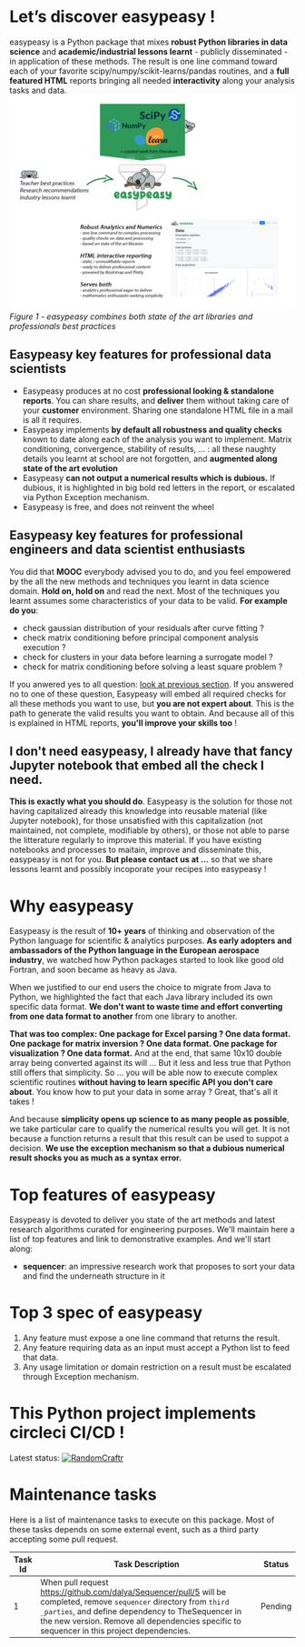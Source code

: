 
# Let’s discover easypeasy !
easypeasy is a Python package that mixes **robust Python libraries in data science** and **academic/industrial lessons learnt** - publicly disseminated - in application of these methods. The result is one line command toward each of your favorite scipy/numpy/scikit-learns/pandas routines, and a **full featured HTML** reports bringing all needed **interactivity** along your analysis tasks and data.
![Infography 1](easypeasy/docs/Infography1.png)
*Figure 1 - easypeasy combines both state of the art libraries and professionals best practices*
## Easypeasy key features for professional data scientists
- Easypeasy produces at no cost **professional looking & standalone reports**. You can share results, and **deliver** them without taking care of your **customer** environment. Sharing one standalone HTML file in a mail is all it requires.
- Easypeasy implements **by default all robustness and quality checks** known to date along each of the analysis you want to implement. Matrix conditioning, convergence, stability of results, ... : all these naughty details you learnt at school are not forgotten, and **augmented along state of the art evolution**
- Easypeasy **can not output a numerical results which is dubious.** If dubious, it is highlighted in big bold red letters in the report, or escalated via Python Exception mechanism.
- Easypeasy is free, and does not reinvent the wheel
## Easypeasy key features for professional engineers and data scientist enthusiasts
You did that **MOOC** everybody advised you to do, and you feel empowered by the all the new methods and techniques you learnt in data science domain. **Hold on, hold on** and read the next. Most of the techniques you learnt assumes some characteristics of your data to be valid. **For example do you**:
- check gaussian distribution of your residuals after curve fitting ?
- check matrix conditioning before principal component analysis execution ?
- check for clusters in your data before learning a surrogate model ? 
- check for matrix conditioning before solving a least square problem ? 

If you anwered yes to all question: [look at previous section](#Easypeasy-key-features-for-professional-data-scientists). 
If you answered no to one of these question, Easypeasy will embed all required checks for all these methods you want to use, but **you are not expert about**. This is the path to generate the valid results you want to obtain. And because all of this is explained in HTML reports, **you'll improve your skills too** !
## I don't need easypeasy, I already have that fancy Jupyter notebook that embed all the check I need.
**This is exactly what you should do**. Easypeasy is the solution for those not having capitalized already this knowledge into reusable material (like Jupyter notebook), for those unsatisfied with this capitalization (not maintained, not complete, modifiable by others), or those not able to parse the litterature regularly to improve this material. If you have existing notebooks and processes to maitain, improve and disseminate this, easypeasy is not for you. **But please contact us at ...** so that we share lessons learnt and possibly incoporate your recipes into easypeasy !

# Why easypeasy
Easypeasy is the result of **10+ years** of thinking and observation of the Python language for scientific & analytics purposes. **As early adopters and ambassadors of the Python language in the European aerospace industry**, we watched how Python packages started to look like good old Fortran, and soon became as heavy as Java.

When we justified to our end users the choice to migrate from Java to Python, we highlighted the fact that each Java library included its own specific data format. **We don't want to waste time and effort converting from one data format to another** from one library to another.

**That was too complex: One package for Excel parsing ? One data format. One package for matrix inversion ? One data format.  One package for visualization ? One data format.** And at the end, that same 10x10 double array being converted against its will ... But it less and less true that Python still offers that simplicity. So ... you will be able now to execute complex scientific routines **without having to learn specific API you don't care about**. You know how to put your data in some array ? Great, that's all it takes !

And because **simplicity opens up science to as many people as possible**, we take particular care to qualify the numerical results you will get. It is not because a function returns a result that this result can be used to suppot a decision. **We use the exception mechanism so that a dubious numerical result shocks you as much as a syntax error.**

# Top features of easypeasy
Easypeasy is devoted to deliver you state of the art methods and latest research algorithms curated for engineering purposes. We'll maintain here a list of top features and link to demonstrative examples. And we'll start along:
- **sequencer**: an impressive research work that proposes to sort your data and find the underneath structure in it

# Top 3 spec of easypeasy
1. Any feature must expose a one line command that returns the result.
2. Any feature requiring data as an input must accept a Python list to feed that data.
3. Any usage limitation or domain restriction on a result must be escalated through Exception mechanism.

# This Python project implements circleci CI/CD !
Latest status:  [![RandomCraftr](https://circleci.com/gh/RandomCraftr/easypeasy.svg?style=svg)](https://app.circleci.com/pipelines/github/RandomCraftr/easypeasy)

# Maintenance tasks
Here is a list of maintenance tasks to execute on this package. Most of these tasks depends on some external event, such as a third party accepting some pull request.

| Task Id | Task Description | Status |
| ----------- | ----------- | ----------- |
|1| When pull request https://github.com/dalya/Sequencer/pull/5 will be completed, remove `sequencer` directory from `third _parties`, and define dependency to TheSequencer in the new version. Remove all dependencies specific to sequencer in this project dependencies.| Pending |
